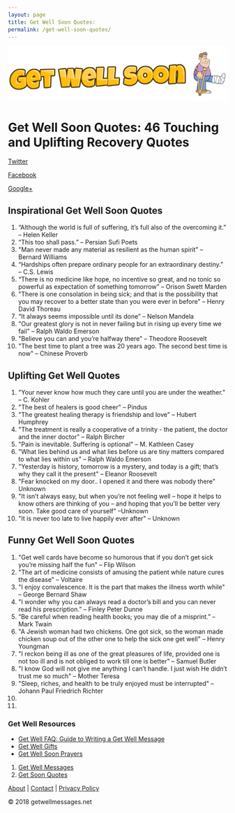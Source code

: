 ```yaml
---
layout: page
title: Get Well Soon Quotes:
permalink: /get-well-soon-quotes/
---
```


<html>
<head>
  <title>Get Well Soon Quotes: 46 Touching and Uplifting Recovery Quotes | getwellmessages.net</title>
  <meta charset="utf-8">
  <meta http-equiv="x-ua-compatible" content="ie=edge">
  <meta name="viewport" content="width=device-width, initial-scale=1, shrink-to-fit=no">
  <link href="/css/main.css" rel="stylesheet" type="text/css">
  <link rel="manifest" href="/manifest.json">
  <link rel="dns-prefetch" href="//www.google-analytics.com">
  <link rel="dns-prefetch" href="//pagead2.googlesyndication.com">
  <link rel="preconnect" href="//www.google-analytics.com/">
  <link rel="preconnect" href="//pagead2.googlesyndication.com">
  <meta name="author" content="getwellmessages.net">
  <meta name="description"  content="Find the best get well wishes and let a friend or loved one know you're thinking of them with these touching get well soon messages.">
  <meta name="keywords" content="get well messages, get well wishes, compassionate get well messages, get well">
  <meta property="og:type" content="website">
  <meta property="og:title" content="Top 100 Get Well Wishes - getwellmessages.net">
  <meta property="og:description" content="Find the best get well wishes and let a friend or loved one know you're thinking of them with these touching get well soon messages.">
  <meta property="og:image" content="https://www.getwellmessages.net/img/condolence-candle.jpg">
  <!-- <script type="text/javascript" src="https://d31vxm9ubutrmw.cloudfront.net/static/js/2055.js"></script> -->
<link rel="preload" href="https://adservice.google.co.uk/adsid/integrator.js?domain=getwellmessages.net" as="script"><script src="https://pagead2.googlesyndication.com/pagead/js/r20180822/r20180604/osd.js"></script><script src="https://pagead2.googlesyndication.com/pub-config/r20160913/ca-pub-7704978023988513.js"></script><script type="text/javascript" src="https://adservice.google.co.uk/adsid/integrator.js?domain=getwellmessages.net"></script><link rel="preload" href="https://adservice.google.com/adsid/integrator.js?domain=getwellmessages.net" as="script"><script type="text/javascript" src="https://adservice.google.com/adsid/integrator.js?domain=getwellmessages.net"></script></head>

<body itemscope="" itemtype="https://schema.org/WebPage">
  <a href="/" class="logo"><img src="/img/IMG_7208.PNG" alt="Get Well Messages"></a>

<div class="wrapper">
          <h1>Get Well Soon Quotes: 46 Touching and Uplifting Recovery Quotes</h1>
      <div class="sharing">

  <a class="sharing-button twitter" href="https://twitter.com/intent/tweet?text=Test Post!&amp;url=http://www.crotchet.net/test-post/&amp;via=crotchetnet&amp;related=crotchetnet" rel="nofollow" title="Share on Twitter">Twitter</a>

  <a class="sharing-button facebook" href="https://facebook.com/sharer.php?u=http://www.crotchet.net/test-post/" rel="nofollow" target="_blank" title="Share on Facebook">Facebook</a>

  <a class="sharing-button googleplus" href="https://plus.google.com/share?url=http://www.crotchet.net/test-post/" rel="nofollow" target="_blank" title="Share on Google Plus">Google+</a>

</div>

<p>
  
</p>
  
<h2>Inspirational Get Well Soon Quotes</h2>

<ol>
<li>“Although the world is full of suffering, it’s full also of the overcoming it.” – Helen Keller </li>
<li>“This too shall pass.” – Persian Sufi Poets</li>
<li>"Man never made any material as resilient as the human spirit" – Bernard Williams</li>
 <li>“Hardships often prepare ordinary people for an extraordinary destiny.” – C.S. Lewis</li>
<li>“There is no medicine like hope, no incentive so great, and no tonic so powerful as expectation of something tomorrow” – Orison Swett Marden</li>
<li>"There is one consolation in being sick; and that is the possibility that you may recover to a better state than you were ever in before"  – Henry David Thoreau</li>
<li>“It always seems impossible until its done”  – Nelson Mandela</li>
<li>"Our greatest glory is not in never failing but in rising up every time we fail" – Ralph Waldo Emerson</li>
<li>"Believe you can and you’re halfway there" – Theodore Roosevelt</li>
<li>"The best time to plant a tree was 20 years ago. The second best time is now" – Chinese Proverb</li>
</ol>



<h2>Uplifting Get Well Quotes</h2>

<ol>
<li>"Your never know how much they care until you are under the weather.” – C. Kohler</li>
<li>"The best of healers is good cheer" – Pindus</li>
<li>"The greatest healing therapy is friendship and love" – Hubert Humphrey</li>
<li>"The treatment is really a cooperative of a trinity - the patient, the doctor and the inner doctor"  – Ralph Bircher</li>
<li>"Pain is inevitable. Suffering is optional" – M. Kathleen Casey</li>
<li>"What lies behind us and what lies before us are tiny matters compared to what lies within us" – Ralph Waldo Emerson</li>
<li>"Yesterday is history, tomorrow is a mystery, and today is a gift; that’s why they call it the present" – Eleanor Roosevelt</li>
<li>"Fear knocked on my door.. I opened it and there was nobody there" Unknown</li>
<li>"It isn’t always easy, but when you’re not feeling well – hope it helps to know others are thinking of you – and hoping that you’ll be better very soon. Take good care of yourself" –Unknown</li>
<li>"It is never too late to live happily ever after" – Unknown</li>
</ol>

<h2>Funny Get Well Soon Quotes</h2>

<ol>
<li>"Get well cards have become so humorous that if you don’t get sick you’re missing half the fun" – Flip Wilson</li>
<li>"The art of medicine consists of amusing the patient while nature cures the disease" – Voltaire</li>
<li>"I enjoy convalescence. It is the part that makes the illness worth while" – George Bernard Shaw</li>
<li>"I wonder why you can always read a doctor’s bill and you can never read his prescription.” – Finley Peter Dunne</li>
<li> “Be careful when reading health books; you may die of a misprint.” – Mark Twain</li>
<li>"A Jewish woman had two chickens. One got sick, so the woman made chicken soup out of the other one to help the sick one get well"  –
Henry Youngman</li>
<li>"I reckon being ill as one of the great pleasures of life, provided one is not too ill and is not obliged to work till one is better" – Samuel Butler</li>
<li>"I know God will not give me anything I can’t handle. I just wish He didn’t trust me so much" – Mother Teresa</li>
<li>"Sleep, riches, and health to be truly enjoyed must be interrupted" –
Johann Paul Friedrich Richter</li>
<li></li>
<li></li>

</ol>
  
<h3>Get Well Resources</h3>  
  
<ul class="bottom-nav">
  <li><a href="/">Get Well FAQ: Guide to Writing a Get Well Message</a></li>  
  <li><a href="/">Get Well Gifts</a></li>
  <li><a href="/">Get Well Soon Prayers</a></li>  
</ul>  

</div>

<footer class="site-footer">

<div class="wrapper">

<ol class="breadcrumb" itemscope="" itemtype="http://schema.org/BreadcrumbList">  
  
<li itemprop="itemListElement" itemscope="" itemtype="http://schema.org/ListItem">  
                              <a itemprop="item" href="/"><span itemprop="name">Get Well Messages</span></a><meta itemprop="position" content="1">
  </li>
  
<li itemprop="itemListElement" itemscope="" itemtype="http://schema.org/ListItem">
                            <a itemprop="item" href="/get-well-soon-quotes"><span itemprop="name">Get Soon Quotes</span></a><meta itemprop="position" content="2">
</li>      

</ol>    
  
<div id="footer">

<a href="/about/">About</a>  |  <a href="/contact/">Contact</a>  | <a href="/privacy/">Privacy Policy</a> 

<div id="copyright"><p>© 2018 getwellmessages.net </p></div>

</div>
</div>

</footer>

</body>
</html>
